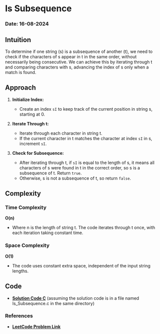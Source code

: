 # Is Subsequence
### Date: 16-08-2024

## Intuition
To determine if one string (s) is a subsequence of another (t), we need to check if the characters of s appear in t in the same order, without necessarily being consecutive. We can achieve this by iterating through t and comparing characters with s, advancing the index of s only when a match is found.

## Approach
1. **Initialize Index:**
   - Create an index `sI` to keep track of the current position in string s, starting at 0.

2. **Iterate Through t:**
   - Iterate through each character in string t.
   - If the current character in t matches the character at index `sI` in s, increment `sI`.

3. **Check for Subsequence:**
   - After iterating through t, if `sI` is equal to the length of s, it means all characters of s were found in t in the correct order, so s is a subsequence of t. Return `true`.
   - Otherwise, s is not a subsequence of t, so return `false`.

## Complexity

### Time Complexity

**O(n)**

- Where n is the length of string t. The code iterates through t once, with each iteration taking constant time.

### Space Complexity

**O(1)**

- The code uses constant extra space, independent of the input string lengths.

## Code

- **[Solution Code C](./Is_Subsequence.c)** (assuming the solution code is in a file named Is_Subsequence.c in the same directory)

### References

- **[LeetCode Problem Link](https://leetcode.com/problems/is-subsequence/?envType=study-plan-v2&envId=leetcode-75)**